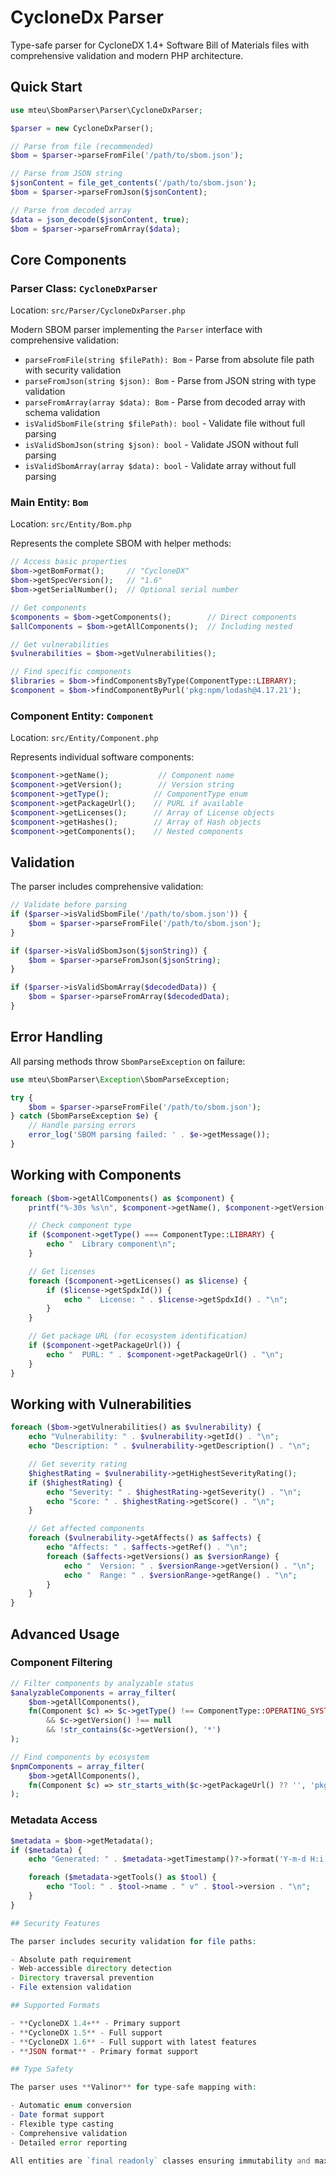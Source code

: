 # CycloneDx Parser

Type-safe parser for CycloneDX 1.4+ Software Bill of Materials files with comprehensive validation and modern PHP architecture.

## Quick Start

```php
use mteu\SbomParser\Parser\CycloneDxParser;

$parser = new CycloneDxParser();

// Parse from file (recommended)
$bom = $parser->parseFromFile('/path/to/sbom.json');

// Parse from JSON string
$jsonContent = file_get_contents('/path/to/sbom.json');
$bom = $parser->parseFromJson($jsonContent);

// Parse from decoded array
$data = json_decode($jsonContent, true);
$bom = $parser->parseFromArray($data);
```

## Core Components

### Parser Class: `CycloneDxParser`

Location: `src/Parser/CycloneDxParser.php`

Modern SBOM parser implementing the `Parser` interface with comprehensive validation:

- `parseFromFile(string $filePath): Bom` - Parse from absolute file path with security validation
- `parseFromJson(string $json): Bom` - Parse from JSON string with type validation
- `parseFromArray(array $data): Bom` - Parse from decoded array with schema validation
- `isValidSbomFile(string $filePath): bool` - Validate file without full parsing
- `isValidSbomJson(string $json): bool` - Validate JSON without full parsing
- `isValidSbomArray(array $data): bool` - Validate array without full parsing

### Main Entity: `Bom`

Location: `src/Entity/Bom.php`

Represents the complete SBOM with helper methods:

```php
// Access basic properties
$bom->getBomFormat();     // "CycloneDX"
$bom->getSpecVersion();   // "1.6"
$bom->getSerialNumber();  // Optional serial number

// Get components
$components = $bom->getComponents();        // Direct components
$allComponents = $bom->getAllComponents();  // Including nested

// Get vulnerabilities
$vulnerabilities = $bom->getVulnerabilities();

// Find specific components
$libraries = $bom->findComponentsByType(ComponentType::LIBRARY);
$component = $bom->findComponentByPurl('pkg:npm/lodash@4.17.21');
```

### Component Entity: `Component`

Location: `src/Entity/Component.php`

Represents individual software components:

```php
$component->getName();           // Component name
$component->getVersion();        // Version string
$component->getType();          // ComponentType enum
$component->getPackageUrl();    // PURL if available
$component->getLicenses();      // Array of License objects
$component->getHashes();        // Array of Hash objects
$component->getComponents();    // Nested components
```

## Validation

The parser includes comprehensive validation:

```php
// Validate before parsing
if ($parser->isValidSbomFile('/path/to/sbom.json')) {
    $bom = $parser->parseFromFile('/path/to/sbom.json');
}

if ($parser->isValidSbomJson($jsonString)) {
    $bom = $parser->parseFromJson($jsonString);
}

if ($parser->isValidSbomArray($decodedData)) {
    $bom = $parser->parseFromArray($decodedData);
}
```

## Error Handling

All parsing methods throw `SbomParseException` on failure:

```php
use mteu\SbomParser\Exception\SbomParseException;

try {
    $bom = $parser->parseFromFile('/path/to/sbom.json');
} catch (SbomParseException $e) {
    // Handle parsing errors
    error_log('SBOM parsing failed: ' . $e->getMessage());
}
```

## Working with Components

```php
foreach ($bom->getAllComponents() as $component) {
    printf("%-30s %s\n", $component->getName(), $component->getVersion());

    // Check component type
    if ($component->getType() === ComponentType::LIBRARY) {
        echo "  Library component\n";
    }

    // Get licenses
    foreach ($component->getLicenses() as $license) {
        if ($license->getSpdxId()) {
            echo "  License: " . $license->getSpdxId() . "\n";
        }
    }

    // Get package URL (for ecosystem identification)
    if ($component->getPackageUrl()) {
        echo "  PURL: " . $component->getPackageUrl() . "\n";
    }
}
```

## Working with Vulnerabilities

```php
foreach ($bom->getVulnerabilities() as $vulnerability) {
    echo "Vulnerability: " . $vulnerability->getId() . "\n";
    echo "Description: " . $vulnerability->getDescription() . "\n";

    // Get severity rating
    $highestRating = $vulnerability->getHighestSeverityRating();
    if ($highestRating) {
        echo "Severity: " . $highestRating->getSeverity() . "\n";
        echo "Score: " . $highestRating->getScore() . "\n";
    }

    // Get affected components
    foreach ($vulnerability->getAffects() as $affects) {
        echo "Affects: " . $affects->getRef() . "\n";
        foreach ($affects->getVersions() as $versionRange) {
            echo "  Version: " . $versionRange->getVersion() . "\n";
            echo "  Range: " . $versionRange->getRange() . "\n";
        }
    }
}
```

## Advanced Usage

### Component Filtering

```php
// Filter components by analyzable status
$analyzableComponents = array_filter(
    $bom->getAllComponents(),
    fn(Component $c) => $c->getType() !== ComponentType::OPERATING_SYSTEM
        && $c->getVersion() !== null
        && !str_contains($c->getVersion(), '*')
);

// Find components by ecosystem
$npmComponents = array_filter(
    $bom->getAllComponents(),
    fn(Component $c) => str_starts_with($c->getPackageUrl() ?? '', 'pkg:npm/')
);
```

### Metadata Access

```php
$metadata = $bom->getMetadata();
if ($metadata) {
    echo "Generated: " . $metadata->getTimestamp()?->format('Y-m-d H:i:s') . "\n";

    foreach ($metadata->getTools() as $tool) {
        echo "Tool: " . $tool->name . " v" . $tool->version . "\n";
    }
}

## Security Features

The parser includes security validation for file paths:

- Absolute path requirement
- Web-accessible directory detection
- Directory traversal prevention
- File extension validation

## Supported Formats

- **CycloneDX 1.4+** - Primary support
- **CycloneDX 1.5** - Full support
- **CycloneDX 1.6** - Full support with latest features
- **JSON format** - Primary format support

## Type Safety

The parser uses **Valinor** for type-safe mapping with:

- Automatic enum conversion
- Date format support
- Flexible type casting
- Comprehensive validation
- Detailed error reporting

All entities are `final readonly` classes ensuring immutability and maximum type safety.
